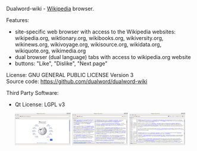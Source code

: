 
Dualword-wiki - [Wikipedia](https://www.wikipedia.org) browser.

Features:
 - site-specific web browser with access to the Wikipedia websites:
	wikipedia.org, wiktionary.org, wikibooks.org, wikiversity.org, wikinews.org,
	wikivoyage.org, wikisource.org, wikidata.org, wikiquote.org, wikimedia.org
 - dual browser (dual language) tabs with access to wikipedia.org website
 - buttons: "Like", "Dislike", "Next page"
			
License: GNU GENERAL PUBLIC LICENSE Version 3  
Source code: https://github.com/dualword/dualword-wiki  

Third Party Software:
 - Qt License: LGPL v3

<p align="middle">
<img src="etc/screenshot/Dualword-wiki.png" width="150"/>
<img src="etc/screenshot/Dualword-wiki-dual-browser.png" width="150"/>
<img src="etc/screenshot/Dualword-wiki-dual-browser2.png" width="150"/>
</p>
